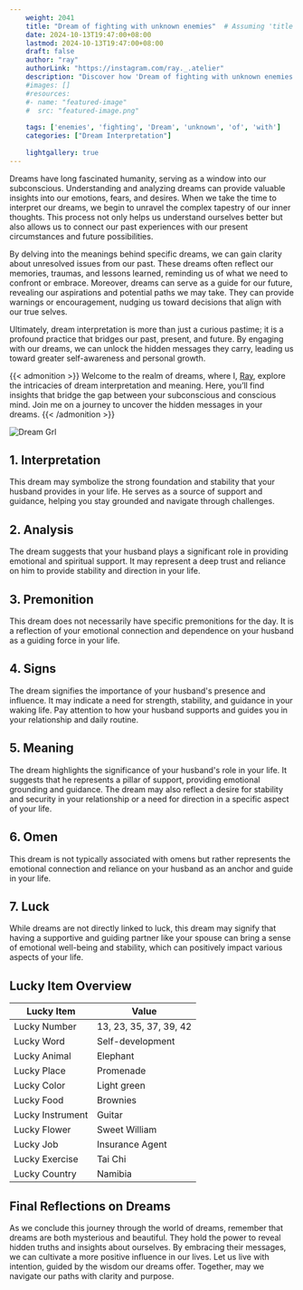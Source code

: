 ```yaml
---
    weight: 2041
    title: "Dream of fighting with unknown enemies"  # Assuming 'title' column exists
    date: 2024-10-13T19:47:00+08:00
    lastmod: 2024-10-13T19:47:00+08:00
    draft: false
    author: "ray"
    authorLink: "https://instagram.com/ray._.atelier"
    description: "Discover how 'Dream of fighting with unknown enemies' can interpret your future and uncover its significant meanings in your life."
    #images: []
    #resources:
    #- name: "featured-image"
    #  src: "featured-image.png"
    
    tags: ['enemies', 'fighting', 'Dream', 'unknown', 'of', 'with']
    categories: ["Dream Interpretation"]
    
    lightgallery: true
---
```

    
Dreams have long fascinated humanity, serving as a window into our subconscious. Understanding and analyzing dreams can provide valuable insights into our emotions, fears, and desires. When we take the time to interpret our dreams, we begin to unravel the complex tapestry of our inner thoughts. This process not only helps us understand ourselves better but also allows us to connect our past experiences with our present circumstances and future possibilities.

By delving into the meanings behind specific dreams, we can gain clarity about unresolved issues from our past. These dreams often reflect our memories, traumas, and lessons learned, reminding us of what we need to confront or embrace. Moreover, dreams can serve as a guide for our future, revealing our aspirations and potential paths we may take. They can provide warnings or encouragement, nudging us toward decisions that align with our true selves.

Ultimately, dream interpretation is more than just a curious pastime; it is a profound practice that bridges our past, present, and future. By engaging with our dreams, we can unlock the hidden messages they carry, leading us toward greater self-awareness and personal growth.

{{< admonition >}}
Welcome to the realm of dreams, where I, [Ray](https://instagram.com/ray._.atelier), explore the intricacies of dream interpretation and meaning. Here, you’ll find insights that bridge the gap between your subconscious and conscious mind. Join me on a journey to uncover the hidden messages in your dreams.
{{< /admonition >}}

![Dream Grl](https://cdn.pixabay.com/photo/2017/11/02/03/35/gothic-2910057_1280.jpg "Dream Grl")

## 1. Interpretation
 This dream may symbolize the strong foundation and stability that your husband provides in your life. He serves as a source of support and guidance, helping you stay grounded and navigate through challenges.

## 2. Analysis
 The dream suggests that your husband plays a significant role in providing emotional and spiritual support. It may represent a deep trust and reliance on him to provide stability and direction in your life.

## 3. Premonition
 This dream does not necessarily have specific premonitions for the day. It is a reflection of your emotional connection and dependence on your husband as a guiding force in your life.

## 4. Signs
 The dream signifies the importance of your husband's presence and influence. It may indicate a need for strength, stability, and guidance in your waking life. Pay attention to how your husband supports and guides you in your relationship and daily routine.

## 5. Meaning
 The dream highlights the significance of your husband's role in your life. It suggests that he represents a pillar of support, providing emotional grounding and guidance. The dream may also reflect a desire for stability and security in your relationship or a need for direction in a specific aspect of your life.

## 6. Omen
 This dream is not typically associated with omens but rather represents the emotional connection and reliance on your husband as an anchor and guide in your life.

## 7. Luck
 While dreams are not directly linked to luck, this dream may signify that having a supportive and guiding partner like your spouse can bring a sense of emotional well-being and stability, which can positively impact various aspects of your life.

## Lucky Item Overview
| Lucky Item          | Value              |
|---------------|--------------------|
| Lucky Number        | 13, 23, 35, 37, 39, 42  |
| Lucky Word          | Self-development |
| Lucky Animal        | Elephant |
| Lucky Place         | Promenade     |
| Lucky Color         | Light green     |
| Lucky Food          | Brownies      |
| Lucky Instrument    | Guitar |
| Lucky Flower        | Sweet William    |
| Lucky Job           | Insurance Agent       |
| Lucky Exercise      | Tai Chi  |
| Lucky Country       | Namibia    |


##  Final Reflections on Dreams

As we conclude this journey through the world of dreams, remember that dreams are both mysterious and beautiful. They hold the power to reveal hidden truths and insights about ourselves. By embracing their messages, we can cultivate a more positive influence in our lives. Let us live with intention, guided by the wisdom our dreams offer. Together, may we navigate our paths with clarity and purpose.
